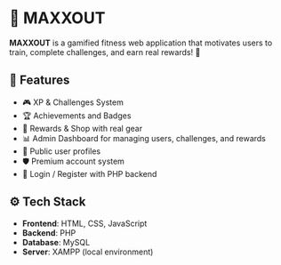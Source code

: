 # 💪 MAXXOUT 

**MAXXOUT** is a gamified fitness web application that motivates users to train, complete challenges, and earn real rewards! 🎯


## 🚀 Features

- 🎮 XP & Challenges System
- 🏆 Achievements and Badges
- 🎁 Rewards & Shop with real gear
- 📊 Admin Dashboard for managing users, challenges, and rewards
- 👤 Public user profiles
- 🛡️ Premium account system
- 🔐 Login / Register with PHP backend


## ⚙️ Tech Stack

- **Frontend**: HTML, CSS, JavaScript
- **Backend**: PHP
- **Database**: MySQL
- **Server**: XAMPP (local environment)


